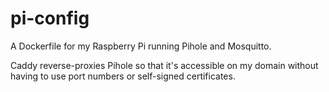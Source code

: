 # pi-config

A Dockerfile for my Raspberry Pi running Pihole and Mosquitto.

Caddy reverse-proxies Pihole so that it's accessible on my domain without having to use port numbers or self-signed certificates.

